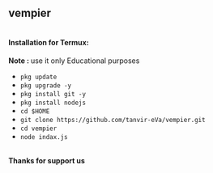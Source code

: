 <h2>vempier</h2>
<img src="">
<br>
<h4>Installation for Termux:</h4>
<p><b>Note :  </b>  use it only Educational purposes</p>

* `pkg update` 
* `pkg upgrade -y` 
* `pkg install git -y`
* `pkg install nodejs` 
* `cd $HOME` 
* `git clone https://github.com/tanvir-eVa/vempier.git` 
* `cd vempier `
* `node indax.js`
<br>
<b>Thanks for support us</b>
